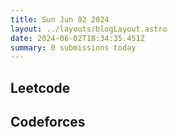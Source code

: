 ```yaml
---
title: Sun Jun 02 2024
layout: ../layouts/blogLayout.astro
date: 2024-06-02T18:34:35.451Z
summary: 0 submissions today
---
```


## Leetcode

<ul>
    
</ul>

## Codeforces

<ul>
    
</ul>